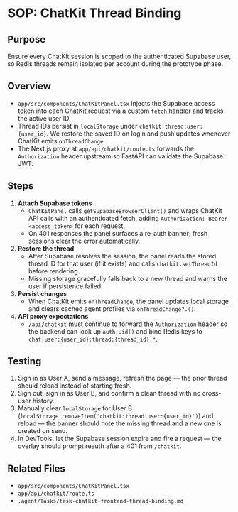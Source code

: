 # SOP: ChatKit Thread Binding

## Purpose
Ensure every ChatKit session is scoped to the authenticated Supabase user, so Redis threads remain isolated per account during the prototype phase.

## Overview
- `app/src/components/ChatKitPanel.tsx` injects the Supabase access token into each ChatKit request via a custom `fetch` handler and tracks the active user ID.
- Thread IDs persist in `localStorage` under `chatkit:thread:user:{user_id}`. We restore the saved ID on login and push updates whenever ChatKit emits `onThreadChange`.
- The Next.js proxy at `app/api/chatkit/route.ts` forwards the `Authorization` header upstream so FastAPI can validate the Supabase JWT.

## Steps
1. **Attach Supabase tokens**
   - `ChatKitPanel` calls `getSupabaseBrowserClient()` and wraps ChatKit API calls with an authenticated fetch, adding `Authorization: Bearer <access_token>` for each request.
   - On 401 responses the panel surfaces a re-auth banner; fresh sessions clear the error automatically.
2. **Restore the thread**
   - After Supabase resolves the session, the panel reads the stored thread ID for that user (if it exists) and calls `chatkit.setThreadId` before rendering.
   - Missing storage gracefully falls back to a new thread and warns the user if persistence failed.
3. **Persist changes**
   - When ChatKit emits `onThreadChange`, the panel updates local storage and clears cached agent profiles via `onThreadChange?.()`.
4. **API proxy expectations**
   - `/api/chatkit` must continue to forward the `Authorization` header so the backend can look up `auth.uid()` and bind Redis keys to `chat:user:{user_id}:thread:{thread_id}:*`.

## Testing
1. Sign in as User A, send a message, refresh the page — the prior thread should reload instead of starting fresh.
2. Sign out, sign in as User B, and confirm a clean thread with no cross-user history.
3. Manually clear `localStorage` for User B (`localStorage.removeItem('chatkit:thread:user:{user_id}')`) and reload — the banner should note the missing thread and a new one is created on send.
4. In DevTools, let the Supabase session expire and fire a request — the overlay should prompt reauth after a 401 from `/chatkit`.

## Related Files
- `app/src/components/ChatKitPanel.tsx`
- `app/api/chatkit/route.ts`
- `.agent/Tasks/task-chatkit-frontend-thread-binding.md`
